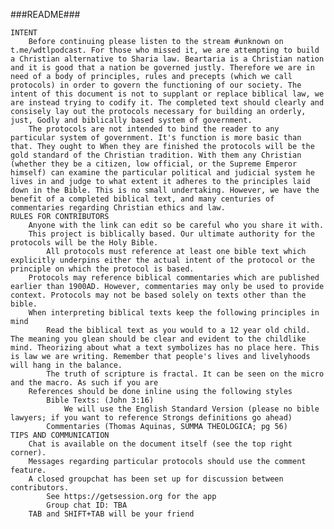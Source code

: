 ###README###

    INTENT
        Before continuing please listen to the stream #unknown on t.me/wdtlpodcast. For those who missed it, we are attempting to build a Christian alternative to Sharia law. Beartaria is a Christian nation and it is good that a nation be governed justly. Therefore we are in need of a body of principles, rules and precepts (which we call protocols) in order to govern the functioning of our society. The intent of this document is not to supplant or replace biblical law, we are instead trying to codify it. The completed text should clearly and consisely lay out the protocols necessary for building an orderly, just, Godly and biblically based system of government.
        The protocols are not intended to bind the reader to any particular system of government. It's function is more basic than that. They ought to When they are finished the protocols will be the gold standard of the Christian tradition. With them any Christian (whether they be a citizen, low official, or the Supreme Emperor himself) can examine the particular political and judicial system he lives in and judge to what extent it adheres to the principles laid down in the Bible. This is no small undertaking. However, we have the benefit of a completed biblical text, and many centuries of commentaries regarding Christian ethics and law.
    RULES FOR CONTRIBUTORS
        Anyone with the link can edit so be careful who you share it with.
        This project is biblically based. Our ultimate authority for the protocols will be the Holy Bible.
            All protocols must reference at least one bible text which explicitly underpins either the actual intent of the protocol or the principle on which the protocol is based.
        Protocols may reference biblical commentaries which are published earlier than 1900AD. However, commentaries may only be used to provide context. Protocols may not be based solely on texts other than the bible.
        When interpreting biblical texts keep the following principles in mind
            Read the biblical text as you would to a 12 year old child. The meaning you glean should be clear and evident to the childlike mind. Theorizing about what a text symbolizes has no place here. This is law we are writing. Remember that people's lives and livelyhoods will hang in the balance.
            The truth of scripture is fractal. It can be seen on the micro and the macro. As such if you are
        References should be done inline using the following styles
            Bible Texts: (John 3:16)
                We will use the English Standard Version (please no bible lawyers; if you want to reference Strongs definitions go ahead)
            Commentaries (Thomas Aquinas, SUMMA THEOLOGICA; pg 56)
    TIPS AND COMMUNICATION
        Chat is available on the document itself (see the top right corner).
        Messages regarding particular protocols should use the comment feature.
        A closed groupchat has been set up for discussion between contributors.
            See https://getsession.org for the app
            Group chat ID: TBA
        TAB and SHIFT+TAB will be your friend



